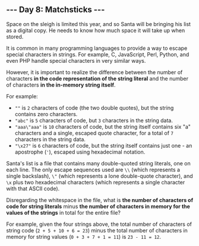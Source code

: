 ## --- Day 8: Matchsticks ---

Space on the sleigh is limited this year, and so Santa will be bringing his list as a digital copy. He needs to know how much space it will take up when stored.

It is common in many programming languages to provide a way to escape special characters in strings.  For example, C, JavaScript, Perl, Python, and even PHP handle special characters in very similar ways.

However, it is important to realize the difference between the number of characters **in the code representation of the string literal** and the number of characters **in the in-memory string itself**.

For example:

* ``""`` is ``2`` characters of code (the two double quotes), but the string contains zero characters.
* ``"abc"`` is ``5`` characters of code, but ``3`` characters in the string data.
* ``"aaa\"aaa"`` is ``10`` characters of code, but the string itself contains six "a" characters and a single, escaped quote character, for a total of ``7`` characters in the string data.
* ``"\x27"`` is ``6`` characters of code, but the string itself contains just one - an apostrophe (``'``), escaped using hexadecimal notation.

Santa's list is a file that contains many double-quoted string literals, one on each line.  The only escape sequences used are ``\\`` (which represents a single backslash), ``\"`` (which represents a lone double-quote character), and ``\x`` plus two hexadecimal characters (which represents a single character with that ASCII code).

Disregarding the whitespace in the file, what is **the number of characters of code for string literals** minus **the number of characters in memory for the values of the strings** in total for the entire file?

For example, given the four strings above, the total number of characters of string code (``2 + 5 + 10 + 6 = 23``) minus the total number of characters in memory for string values (``0 + 3 + 7 + 1 = 11``) is ``23 - 11 = 12``.

